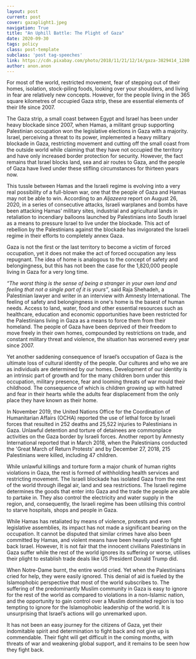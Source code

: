 ```yaml
---
layout: post
current: post
cover: gazaplight1.jpeg
navigation: True
title: "An Uphill Battle: The Plight of Gaza"
date: 2020-09-30
tags: policy
class: post-template
subclass: 'post tag-speeches'
link: https://cdn.pixabay.com/photo/2018/11/21/12/14/gaza-3829414_1280.jpg
author: anon.anon
---
```

For most of the world, restricted movement, fear of stepping out of their homes, isolation, stock-piling foods, looking over your shoulders, and living in fear are relatively new concepts. However, for the people living in the 365 square kilometres of occupied Gaza strip, these are essential elements of their life since 2007.

  

The Gaza strip, a small coast between Egypt and Israel has been under heavy blockade since 2007, when Hamas, a militant group supporting Palestinian occupation won the legislative elections in Gaza with a majority. Israel, perceiving a threat to its power, implemented a heavy military blockade in Gaza, restricting movement and cutting off the small coast from the outside world while claiming that they have not occupied the territory and have only increased border protection for security. However, the fact remains that Israel blocks land, sea and air routes to Gaza, and the people of Gaza have lived under these stifling circumstances for thirteen years now.

  

This tussle between Hamas and the Israeli regime is evolving into a very real possibility of a full-blown war, one that the people of Gaza and Hamas may not be able to win. According to an *Aljazeera* report on August 26, 2020, in a series of consecutive attacks, Israeli warplanes and bombs have been attacking Hamas’ military sites, industrial and agricultural lands in retaliation to incendiary balloons launched by Palestinians into South Israel as a means to pressure Israel to live under the blockade. This act of rebellion by the Palestinians against the blockade has invigorated the Israeli regime in their efforts to completely annex Gaza.

  

Gaza is not the first or the last territory to become a victim of forced occupation, yet it does not make the act of forced occupation any less repugnant. The idea of home is analogous to the concept of safety and belongingness, but this has not been the case for the 1,820,000 people living in Gaza for a very long time.

  

*“The worst thing is the sense of being a stranger in your own land and feeling that not a single part of it is yours”*, said Raja Shehadeh, a Palestinian lawyer and writer in an interview with Amnesty International. The feeling of safety and belongingness in one's home is the basest of human needs. Access to land, water, food and other essential resources such as healthcare, education and economic opportunities have been restricted for the Palestinians living in Gaza as a means to force them from their homeland. The people of Gaza have been deprived of their freedom to move freely in their own homes, compounded by restrictions on trade, and constant military threat and violence, the situation has worsened every year since 2007.

  

Yet another saddening consequence of Israel’s occupation of Gaza is the ultimate loss of cultural identity of the people. Our cultures and who we are as individuals are determined by our homes. Development of our identity is an intrinsic part of growth and for the many children born under this occupation, military presence, fear and looming threats of war mould their childhood. The consequence of which is children growing up with hatred and fear in their hearts while the adults fear displacement from the only place they have known as their home.

  

In November 2019, the United Nations Office for the Coordination of Humanitarian Affairs (OCHA) reported the use of lethal force by Israeli forces that resulted in 252 deaths and 25,522 injuries to Palestinians in Gaza. Unlawful detention and torture of detainees are commonplace activities on the Gaza border by Israeli forces. Another report by Amnesty International reported that in March 2018, when the Palestinians conducted the 'Great March of Return Protests' and by December 27, 2018, 215 Palestinians were killed, including 47 children.

  

While unlawful killings and torture form a major chunk of human rights violations in Gaza, the rest is formed of withholding health services and restricting movement. The Israeli blockade has isolated Gaza from the rest of the world through illegal air, land and sea restrictions. The Israeli regime determines the goods that enter into Gaza and the trade the people are able to partake in. They also control the electricity and water supply in the region, and, consequently, the Israeli regime has been utilising this control to starve hospitals, shops and people in Gaza.

  

While Hamas has retaliated by means of violence, protests and even legislative assemblies, its impact has not made a significant bearing on the occupation. It cannot be disputed that similar crimes have also been committed by Hamas, and violent means have been heavily used to fight back Israel. However, It is not fair that the innocent civilians Palestinians in Gaza suffer while the rest of the world ignores its suffering or worse, utilises their plight to establish trade deals like US President Donald Trump did.

  

When Notre-Dame burnt, the entire world cried. Yet when the Palestinians cried for help, they were easily ignored. This denial of aid is fueled by the Islamophobic perspective that most of the world subscribes to. The suffering of the predominantly Muslim community in Gaza is easy to ignore for the rest of the world as compared to violations in a non-Islamic nation, and the opportunity to gain control over a Muslim dominated region is too tempting to ignore for the Islamophobic leadership of the world. It is unsurprising that Israel’s actions will go unremarked upon.

  

It has not been an easy journey for the citizens of Gaza, yet their indomitable spirit and determination to fight back and not give up is commendable. Their fight will get difficult in the coming months, with threats of war and weakening global support, and it remains to be seen how they fight back.
